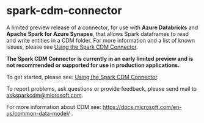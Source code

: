 # spark-cdm-connector

A limited preview release of a connector, for use with **Azure Databricks** and **Apache Spark for Azure Synapse**, that allows Spark dataframes to read and write entities in a CDM folder.  For more information and a list of known issues, please see [Using the Spark CDM Connector](documentation/overview.md).  

**The Spark CDM Connector is currently in an early limited preview and is not recommended or supported for use in production applications.**

To get started, please see: [Using the Spark CDM Connector](documentation/overview.md).

To report problems, ask questions or provide feedback, please send mail to asksparkcdm@microsoft.com.

For more information about CDM see: https://docs.microsoft.com/en-us/common-data-model/ .
